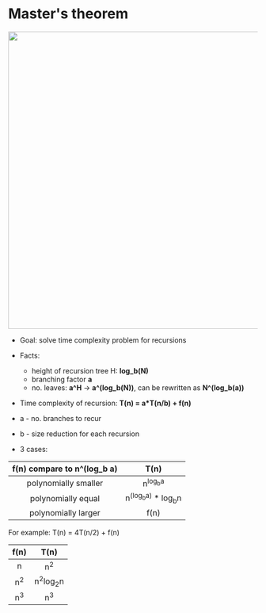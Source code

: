# Master's theorem

<img src="https://i2.wp.com/techieme.in/wp-content/uploads/recurrencetree.png?zoom=1.5&resize=640%2C382" width = 600>

* Goal: solve time complexity problem for recursions
* Facts:
    - height of recursion tree H: **log_b(N)**
    - branching factor **a**
    - no. leaves: **a^H** -> **a^(log_b(N))**, can be rewritten as **N^(log_b(a))**

* Time complexity of recursion: **T(n) = a\*T(n/b) + f(n)**
* a - no. branches to recur
* b - size reduction for each recursion
* 3 cases:

f(n) compare to n^(log_b a) | T(n)
:------------: | :-------------:
polynomially smaller | n<sup>log<sub>b</sub>a</sup>
polynomially equal | n<sup>(log<sub>b</sub>a)</sup> * log<sub>b</sub>n
polynomially larger | f(n)

For example: T(n) = 4T(n/2) + f(n)

f(n) | T(n)
:------------: | :-------------:
n | n<sup>2</sup>
n<sup>2</sup> | n<sup>2</sup>log<sub>2</sub>n
n<sup>3</sup> | n<sup>3</sup>